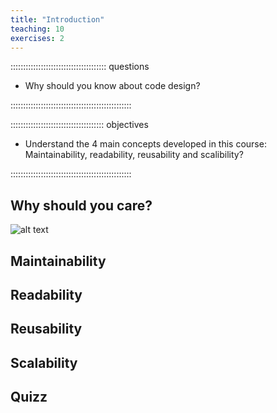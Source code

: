 ```yaml
---
title: "Introduction"
teaching: 10
exercises: 2
---
```


:::::::::::::::::::::::::::::::::::::: questions 

- Why should you know about code design?

::::::::::::::::::::::::::::::::::::::::::::::::

::::::::::::::::::::::::::::::::::::: objectives

- Understand the 4 main concepts developed in this course: Maintainability, readability, reusability and scalibility?

::::::::::::::::::::::::::::::::::::::::::::::::

## Why should you care?


![alt text](Figures/DesignLoop.png)


## Maintainability


## Readability


## Reusability


## Scalability


## Quizz

[r-markdown]: https://rmarkdown.rstudio.com/
